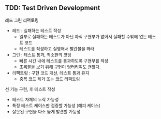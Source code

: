 
## TDD: Test Driven Development
레드 그린 리팩토링
- 레드 : 실패하는 테스트 작성
    - 일부로 실패하는 테스트가 아닌 아직 구현부가 없어서 실패할 수밖에 없는 테스트 코드
    - 테스트를 작성하고 실행해서 빨간불을 봐라
- 그린 : 테스트 통과, 최소한의 코딩
    - 빠른 시간 내에 테스트를 통과하도록 구현부를 작성
    - 초록불을 보기 위해 구현이 엉터리여도 괜찮다.
- 리팩토링 : 구현 코드 개선, 테스트 통과 유지
    - 중복 코드 제거 또는 코드 리팩토링

선 기능 구현, 후 테스트 작성
- 테스트 자체의 누락 가능성
- 특정 테스트 케이스만 검증할 가능성 (해피 케이스)
- 잘못된 구현을 다소 늦게 발견할 가능성